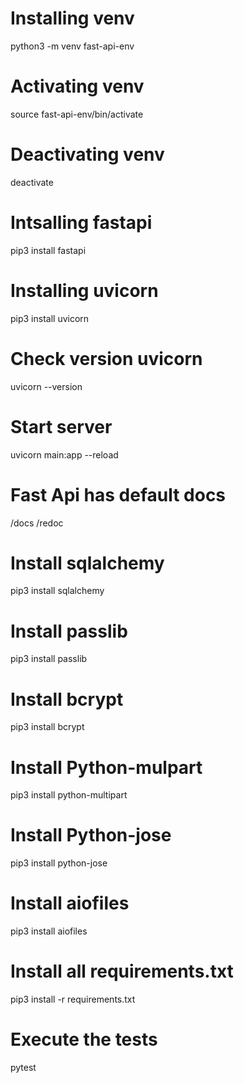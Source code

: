 # Installing venv
python3 -m venv fast-api-env

# Activating venv
source fast-api-env/bin/activate

# Deactivating venv
deactivate

# Intsalling fastapi
pip3 install fastapi

# Installing uvicorn
pip3 install uvicorn

# Check version uvicorn
uvicorn --version

# Start server
uvicorn main:app --reload

# Fast Api has default docs
/docs
/redoc

# Install sqlalchemy
pip3 install sqlalchemy

# Install passlib
pip3 install passlib

# Install bcrypt
pip3 install bcrypt


# Install Python-mulpart
pip3 install python-multipart


# Install Python-jose
pip3 install python-jose

# Install aiofiles
pip3 install aiofiles

# Install all requirements.txt
pip3 install -r requirements.txt


# Execute the tests
pytest
